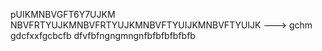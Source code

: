 pUIKMNBVGFT6Y7UJKM NBVFRTYUJKMNBVFRTYUJKMNBVFTYUIJKMNBVFTYUIJK
--->
gchm gdcfxxfgcbcfb dfvfbfngngmngnfbfbfbfbfbfb
